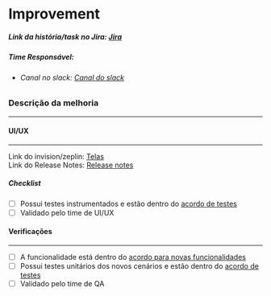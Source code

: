 # Improvement

##### Link da história/task no Jira: [Jira](http://localhost/)

##### Time Responsável:
- ###### Canal no slack: [Canal do slack](http://localhost/)

### Descrição da melhoria
-------------
<!--Coloque aqui uma descrição de quais melhorias foram feitas --->

<!--Nessa melhoria há mudanças de tela ? Caso não remova o UI/UX Region  --->
<!-- begin UI/UX Region --->

#### UI/UX
-------------
Link do invision/zeplin: [Telas](http://localhost/) \
Link do Release Notes: [Release notes](http://localhost/)

##### Checklist
- [ ] Possui testes instrumentados e estão dentro do  [acordo de testes](https://confluence.intranet.uol.com.br/confluence/x/IQ0qEQ)
- [ ] Validado pelo time de UI/UX

<!-- end UI/UX Region --->

#### Verificações
-------------
- [ ] A funcionalidade está dentro do  [acordo para novas funcionalidades](https://confluence.intranet.uol.com.br/confluence/x/IQ0qEQ)
- [ ] Possui testes unitários dos novos cenários e estão dentro do  [acordo de testes](https://confluence.intranet.uol.com.br/confluence/x/IQ0qEQ)
- [ ] Validado pelo time de QA
